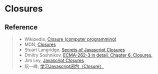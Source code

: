 # Closures

## Reference
> - Wikipedia, [Closure (computer programming)](https://en.wikipedia.org/wiki/Closure_(computer_programming))
> - MDN, [Closures](https://developer.mozilla.org/en-US/docs/Web/JavaScript/Closures)
> - Stuart Langridge, [Secrets of Javascript Closures](http://www.kryogenix.org/code/browser/secrets-of-javascript-closures/secrets_of_javascript_closures.pdf)
> - Dmitry Soshnikov, [ECMA-262-3 in detail. Chapter 6. Closures.](http://dmitrysoshnikov.com/ecmascript/chapter-6-closures/)
> - Jim Ley, [Javascript Closures](http://jibbering.com/faq/notes/closures/)
> - 阮一峰, [学习Javascript闭包（Closure）](http://www.ruanyifeng.com/blog/2009/08/learning_javascript_closures.html)
